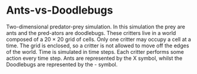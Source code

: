 # Ants-vs-Doodlebugs
Two-dimensional predator-prey simulation. In this simulation the prey are ants and the pred-ators are doodlebugs. These critters live in a world composed of a 20 × 20 grid of cells. Only one critter may occupy a cell at a time. The grid is enclosed, so a critter is not allowed to move off the edges of the world. Time is simulated in time steps. Each critter performs some action every time step. Ants are represented by the X symbol, whilst the Doodlebugs are represented by the - symbol.
